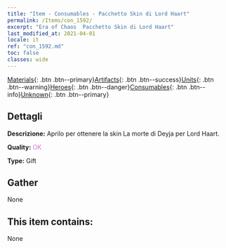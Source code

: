 ```yaml
---
title: "Item - Consumables - Pacchetto Skin di Lord Haart"
permalink: /Items/con_1592/
excerpt: "Era of Chaos  Pacchetto Skin di Lord Haart"
last_modified_at: 2021-04-01
locale: it
ref: "con_1592.md"
toc: false
classes: wide
---
```

 [Materials](/it/Items/){: .btn .btn--primary}[Artifacts](/it/Items/Artifacts/){: .btn .btn--success}[Units](/it/Items/Units/){: .btn .btn--warning}[Heroes](/it/Items/Heroes/){: .btn .btn--danger}[Consumables](/it/Items/Consumables/){: .btn .btn--info}[Unknown](/it/Items/Unknown/){: .btn .btn--primary}

## Dettagli
 **Descrizione:** Aprilo per ottenere la skin La morte di Deyja per Lord Haart.

 **Quality:** <span style="color: #DA70D6">OK</span>

 **Type:** Gift

## Gather

  None

## This item contains:

  None

